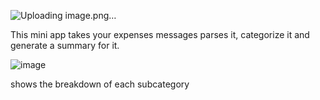 ![Uploading image.png…]()


This mini app takes your expenses messages parses it, categorize it and generate a summary for it. 

![image](https://github.com/user-attachments/assets/2d6f9790-6786-4575-a9f4-ff411987b101)

shows the breakdown of each subcategory

